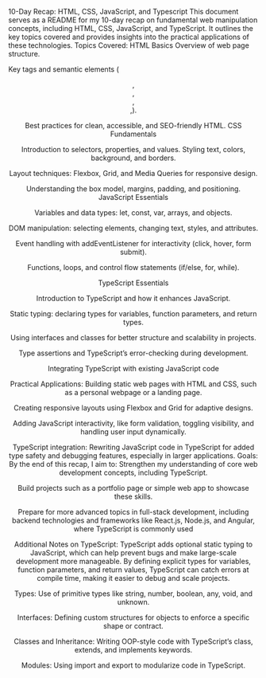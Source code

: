 
10-Day Recap: HTML, CSS, JavaScript, and Typescript 
This document serves as a README for my 10-day recap on fundamental web manipulation concepts, including HTML, CSS, JavaScript, and TypeScript. It outlines the key topics covered and provides insights into the practical applications of these technologies.
Topics Covered:
HTML Basics
Overview of web page structure.

Key tags and semantic elements (<header>, <footer>, <article>, <section>,).

Best practices for clean, accessible, and SEO-friendly HTML.
CSS Fundamentals

Introduction to selectors, properties, and values.
Styling text, colors, background, and borders.

Layout techniques: Flexbox, Grid, and Media Queries for responsive design.

Understanding the box model, margins, padding, and positioning.
JavaScript Essentials

Variables and data types: let, const, var, arrays, and objects.

DOM manipulation: selecting elements, changing text, styles, and attributes.

Event handling with addEventListener for interactivity (click, hover, form submit).

Functions, loops, and control flow statements (if/else, for, while).

TypeScript Essentials

Introduction to TypeScript and how it enhances JavaScript.

Static typing: declaring types for variables, function parameters, and return types.

Using interfaces and classes for better structure and scalability in projects.

Type assertions and TypeScript’s error-checking during development.

Integrating TypeScript with existing JavaScript code

Practical Applications:
Building static web pages with HTML and CSS, such as a personal webpage or a landing page.

Creating responsive layouts using Flexbox and Grid for adaptive designs.

Adding JavaScript interactivity, like form validation, toggling visibility, and handling user input dynamically.

TypeScript integration: Rewriting JavaScript code in TypeScript for added type safety and debugging features, especially in larger applications.
Goals:
By the end of this recap, I aim to:
Strengthen my understanding of core web development concepts, including TypeScript.

Build projects such as a portfolio page or simple web app to showcase these skills.

Prepare for more advanced topics in full-stack development, including backend technologies and frameworks like React.js, Node.js, and Angular, where TypeScript is commonly used

Additional Notes on TypeScript:
TypeScript adds optional static typing to JavaScript, which can help prevent bugs and make large-scale development more manageable. By defining explicit types for variables, function parameters, and return values, TypeScript can catch errors at compile time, making it easier to debug and scale projects.

Types: Use of primitive types like string, number, boolean, any, void, and unknown.

Interfaces: Defining custom structures for objects to enforce a specific shape or contract.

Classes and Inheritance: Writing OOP-style code with TypeScript’s class, extends, and implements keywords.

Modules: Using import and export to modularize code in TypeScript.
